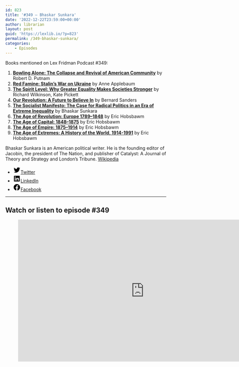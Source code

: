 ```yaml
---
id: 823
title: '#349 – Bhaskar Sunkara'
date: '2022-12-22T23:59:00+00:00'
author: librarian
layout: post
guid: 'https://lexlib.io/?p=823'
permalink: /349-bhaskar-sunkara/
categories:
    - Episodes
---
```


Books mentioned on Lex Fridman Podcast #349:

1. **[Bowling Alone: The Collapse and Revival of American Community](https://amzn.to/3Vl8Lo5)** by Robert D. Putnam
2. **[Red Famine: Stalin’s War on Ukraine](https://amzn.to/3hM9WPw)** by Anne Applebaum
3. **[The Spirit Level: Why Greater Equality Makes Societies Stronger](https://amzn.to/3PMvF6G)** by Richard Wilkinson, Kate Pickett
4. **[Our Revolution: A Future to Believe In](https://amzn.to/3YJzcqk)** by Bernard Sanders
5. **[The Socialist Manifesto: The Case for Radical Politics in an Era of Extreme Inequality](https://amzn.to/3HUpJXi)** by Bhaskar Sunkara
6. **[The Age of Revolution: Europe 1789–1848](https://amzn.to/3YLkUWb)** by Eric Hobsbawm
7. **[The Age of Capital: 1848–1875](https://amzn.to/3PNuXpw)** by Eric Hobsbawm
8. **[The Age of Empire: 1875–1914](https://amzn.to/3PO2L5X)** by Eric Hobsbawm
9. **[The Age of Extremes: A History of the World, 1914-1991](https://amzn.to/3ViTALV)** by Eric Hobsbawm

Bhaskar Sunkara is an American political writer. He is the founding editor of Jacobin, the president of The Nation, and publisher of Catalyst: A Journal of Theory and Strategy and London’s Tribune. [Wikipedia](https://en.wikipedia.org/wiki/Bhaskar_Sunkara)

- [<svg aria-hidden="true" focusable="false" height="24" version="1.1" viewbox="0 0 24 24" width="24" xmlns="http://www.w3.org/2000/svg"><path d="M22.23,5.924c-0.736,0.326-1.527,0.547-2.357,0.646c0.847-0.508,1.498-1.312,1.804-2.27 c-0.793,0.47-1.671,0.812-2.606,0.996C18.324,4.498,17.257,4,16.077,4c-2.266,0-4.103,1.837-4.103,4.103 c0,0.322,0.036,0.635,0.106,0.935C8.67,8.867,5.647,7.234,3.623,4.751C3.27,5.357,3.067,6.062,3.067,6.814 c0,1.424,0.724,2.679,1.825,3.415c-0.673-0.021-1.305-0.206-1.859-0.513c0,0.017,0,0.034,0,0.052c0,1.988,1.414,3.647,3.292,4.023 c-0.344,0.094-0.707,0.144-1.081,0.144c-0.264,0-0.521-0.026-0.772-0.074c0.522,1.63,2.038,2.816,3.833,2.85 c-1.404,1.1-3.174,1.756-5.096,1.756c-0.331,0-0.658-0.019-0.979-0.057c1.816,1.164,3.973,1.843,6.29,1.843 c7.547,0,11.675-6.252,11.675-11.675c0-0.178-0.004-0.355-0.012-0.531C20.985,7.47,21.68,6.747,22.23,5.924z"></path></svg><span class="wp-block-social-link-label screen-reader-text">Twitter</span>](https://twitter.com/sunraysunray)
- [<svg aria-hidden="true" focusable="false" height="24" version="1.1" viewbox="0 0 24 24" width="24" xmlns="http://www.w3.org/2000/svg"><path d="M19.7,3H4.3C3.582,3,3,3.582,3,4.3v15.4C3,20.418,3.582,21,4.3,21h15.4c0.718,0,1.3-0.582,1.3-1.3V4.3 C21,3.582,20.418,3,19.7,3z M8.339,18.338H5.667v-8.59h2.672V18.338z M7.004,8.574c-0.857,0-1.549-0.694-1.549-1.548 c0-0.855,0.691-1.548,1.549-1.548c0.854,0,1.547,0.694,1.547,1.548C8.551,7.881,7.858,8.574,7.004,8.574z M18.339,18.338h-2.669 v-4.177c0-0.996-0.017-2.278-1.387-2.278c-1.389,0-1.601,1.086-1.601,2.206v4.249h-2.667v-8.59h2.559v1.174h0.037 c0.356-0.675,1.227-1.387,2.526-1.387c2.703,0,3.203,1.779,3.203,4.092V18.338z"></path></svg><span class="wp-block-social-link-label screen-reader-text">LinkedIn</span>](https://www.linkedin.com/in/bhaskarsunkara/)
- [<svg aria-hidden="true" focusable="false" height="24" version="1.1" viewbox="0 0 24 24" width="24" xmlns="http://www.w3.org/2000/svg"><path d="M12 2C6.5 2 2 6.5 2 12c0 5 3.7 9.1 8.4 9.9v-7H7.9V12h2.5V9.8c0-2.5 1.5-3.9 3.8-3.9 1.1 0 2.2.2 2.2.2v2.5h-1.3c-1.2 0-1.6.8-1.6 1.6V12h2.8l-.4 2.9h-2.3v7C18.3 21.1 22 17 22 12c0-5.5-4.5-10-10-10z"></path></svg><span class="wp-block-social-link-label screen-reader-text">Facebook</span>](https://www.facebook.com/sunkarab/)

- - - - - -

## Watch or listen to episode #349

<figure class="wp-block-embed is-type-video is-provider-youtube wp-block-embed-youtube wp-embed-aspect-16-9 wp-has-aspect-ratio"><div class="wp-block-embed__wrapper"><iframe allow="accelerometer; autoplay; clipboard-write; encrypted-media; gyroscope; picture-in-picture" allowfullscreen="" frameborder="0" height="443" loading="lazy" src="https://www.youtube.com/embed/pNlfHgHJweQ?feature=oembed" title="Bhaskar Sunkara: The Case for Socialism | Lex Fridman Podcast #349" width="788"></iframe></div></figure>